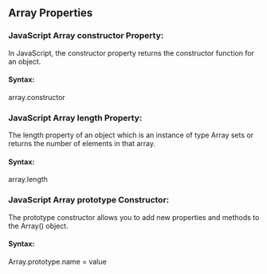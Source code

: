 ## Array Properties

### JavaScript Array constructor Property:
In JavaScript, the constructor property returns the constructor function for an object.

#### Syntax:
array.constructor

### JavaScript Array length Property:
The length property of an object which is an instance of type Array sets or returns the number of elements in that array.

#### Syntax:
array.length

### JavaScript Array prototype Constructor:
The prototype constructor allows you to add new properties and methods to the Array() object.

#### Syntax:
Array.prototype.name = value
